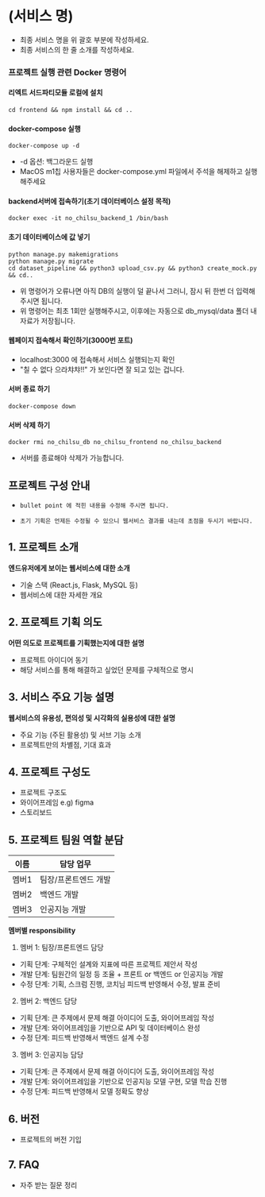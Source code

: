 # (서비스 명)
- 최종 서비스 명을 위 괄호 부분에 작성하세요.
- 최종 서비스의 한 줄 소개를 작성하세요.

### 프로젝트 실행 관련 Docker 명령어

  #### 리엑트 서드파티모듈 로컬에 설치   
  `cd frontend && npm install && cd ..`

  #### docker-compose 실행
  `docker-compose up -d`
  * -d 옵션: 백그라운드 실행
  * MacOS m1칩 사용자들은 docker-compose.yml 파일에서 주석을 해제하고 실행해주세요

  #### backend서버에 접속하기(초기 데이터베이스 설정 목적)
  `docker exec -it no_chilsu_backend_1 /bin/bash`

  #### 초기 데이터베이스에 값 넣기
  `python manage.py makemigrations`  
  `python manage.py migrate`  
  `cd dataset_pipeline && python3 upload_csv.py && python3 create_mock.py && cd..`

  * 위 명령어가 오류나면 아직 DB의 실행이 덜 끝나서 그러니, 잠시 뒤 한번 더 입력해주시면 됩니다.
  * 위 명령어는 최초 1회만 실행해주시고, 이후에는 자동으로 db_mysql/data 폴더 내 자료가 저장됩니다.

  #### 웹페이지 접속해서 확인하기(3000번 포트)
  * localhost:3000 에 접속해서 서비스 실행되는지 확인
  * "칠 수 없다 으라챠챠!!" 가 보인다면 잘 되고 있는 겁니다.

  #### 서버 종료 하기
  `docker-compose down`

  #### 서버 삭제 하기
  `docker rmi no_chilsu_db no_chilsu_frontend no_chilsu_backend`
  * 서버를 종료해야 삭제가 가능합니다.



## 프로젝트 구성 안내

* `bullet point 에 적힌 내용을 수정해 주시면 됩니다.`

* `초기 기획은 언제든 수정될 수 있으니 웹서비스 결과를 내는데 초점을 두시기 바랍니다.`

## 1. 프로젝트 소개

**엔드유저에게 보이는 웹서비스에 대한 소개**
  - 기술 스택 (React.js, Flask, MySQL 등)
  - 웹서비스에 대한 자세한 개요

## 2. 프로젝트 기획 의도

**어떤 의도로 프로젝트를 기획했는지에 대한 설명**
  - 프로젝트 아이디어 동기
  - 해당 서비스를 통해 해결하고 싶었던 문제를 구체적으로 명시

## 3. 서비스 주요 기능 설명

**웹서비스의 유용성, 편의성 및 시각화의 실용성에 대한 설명**
  - 주요 기능 (주된 활용성) 및 서브 기능 소개
  - 프로젝트만의 차별점, 기대 효과

## 4. 프로젝트 구성도
  - 프로젝트 구조도
  - 와이어프레임 e.g) figma
  - 스토리보드

## 5. 프로젝트 팀원 역할 분담
| 이름 | 담당 업무 |
| ------ | ------ |
| 멤버1 | 팀장/프론트엔드 개발 |
| 멤버2 | 백엔드 개발 |
| 멤버3 | 인공지능 개발 |

**멤버별 responsibility**

1. 멤버 1: 팀장/프론트엔드 담당

- 기획 단계: 구체적인 설계와 지표에 따른 프로젝트 제안서 작성
- 개발 단계: 팀원간의 일정 등 조율 + 프론트 or 백엔드 or 인공지능 개발
- 수정 단계: 기획, 스크럼 진행, 코치님 피드백 반영해서 수정, 발표 준비

2. 멤버 2: 백엔드 담당

- 기획 단계: 큰 주제에서 문제 해결 아이디어 도출, 와이어프레임 작성
- 개발 단계: 와이어프레임을 기반으로 API 및 데이터베이스 완성
- 수정 단계: 피드백 반영해서 백엔드 설계 수정

3. 멤버 3: 인공지능 담당

- 기획 단계: 큰 주제에서 문제 해결 아이디어 도출, 와이어프레임 작성
- 개발 단계: 와이어프레임을 기반으로 인공지능 모델 구현, 모델 학습 진행
- 수정 단계: 피드백 반영해서 모델 정확도 향상 

## 6. 버전
  - 프로젝트의 버전 기입

## 7. FAQ
  - 자주 받는 질문 정리
